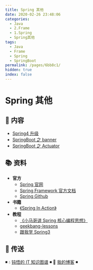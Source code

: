 ```yaml
---
title: Spring 其他
date: 2020-02-26 23:48:06
categories:
  - Java
  - 2.Frame
  - 1.Spring
  - Spring其他
tags:
  - Java
  - Frame
  - Spring
  - SpringBoot
permalink: /pages/6bb8c1/
hidden: true
index: false
---
```


# Spring 其他

## 📖 内容

- [Spring4 升级](01.Spring4升级.md)
- [SpringBoot 之 banner](21.SpringBoot之banner.md)
- [SpringBoot 之 Actuator](22.SpringBoot之Actuator.md)

## 📚 资料

- **官方**
  - [Spring 官网](https://spring.io/)
  - [Spring Framework 官方文档](https://docs.spring.io/spring-framework/docs/current/spring-framework-reference/index.html)
  - [Spring Github](https://github.com/spring-projects/spring-framework)
- **书籍**
  - [《Spring In Action》](https://item.jd.com/12622829.html)
- **教程**
  - [《小马哥讲 Spring 核心编程思想》](https://time.geekbang.org/course/intro/265)
  - [geekbang-lessons](https://github.com/geektime-geekbang/geekbang-lessons)
  - [跟我学 Spring3](http://jinnianshilongnian.iteye.com/blog/1482071)

## 🚪 传送

◾ 💧 [钝悟的 IT 知识图谱](https://dunwu.github.io/waterdrop/) ◾ 🎯 [我的博客](https://github.com/dunwu/blog) ◾